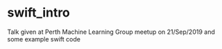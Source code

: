 # swift_intro

Talk given at Perth Machine Learning Group meetup on 21/Sep/2019 and some example swift code
